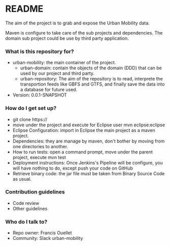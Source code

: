 # README #

The aim of the project is to grab and expose the Urban Mobility data.

Maven is configure to take care of the sub projects and dependencies.
The domain sub project could be use by third party application.


### What is this repository for? ###

* urban-mobility: the main container of the project.
  - urban-domain: contain the objects of the domain (DDD) that can be used by our project and third party.
  - urban-repository: The aim of the repository is to read, interprete the transportion feeds like GBFS and GTFS, and finally save the data into a database for future used.
* Version: 0.0.1-SNAPSHOT

### How do I get set up? ###

* git clone https://
* move under the project and execute for Eclipse user mvn eclipse:eclipse
* Eclipse Configuration: import in Eclipse the main project as a maven project.
* Dependencies: they are manage by maven, don't bother by moving from one directories to another.
* How to run tests: open a command prompt, move under the parent project, execute mvn test
* Deployment instructions: Once Jenkins's Pipeline will be configure, you will have nothing to do, except push your code on GitHub
* Retrieve binary code: the jar file must be taken from Binary Source Code as usual.

### Contribution guidelines ###

* Code review
* Other guidelines

### Who do I talk to? ###

* Repo owner: Francis Ouellet
* Community: Slack urban-mobility

